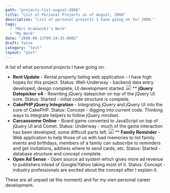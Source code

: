 ```yaml
---
path: "projects-list-august-2008"
title: "List of Personal Projects as of August, 2008"
description: "List of personal projects I have going on for 2008."
tags: 
  - "Marc Grabanski's Work"
  - "My Work"
date: "2008-08-13T09:24:35.000Z"
draft: false
category: "test"
layout: "post"
---
```


A list of what *personal projects* I have going on.

- **Rent Update** - Rental property listing web application - I have high hopes for this project. Status: Well-Underway - backend data entry developed, design complete, UI development started.
![](http://marcgrabanski.com/img/logo-rentupdate.jpg)
** **jQuery Datepicker v4** - Rewriting jQuery datepicker on top of the jQuery UI core. Status: Started - initial code structure is complete.
- **CakePHP jQuery Integration** - Integrating jQuery and jQuery UI into the core of CakePHP. Status: Concept - digging into current code. Thinking ways to integrate helpers to follow jQuery mindset.
- **Carcassonne Online** - Board game converted to JavaScript on top of jQuery UI and Comet. Status: Underway - much of the game interaction has been developed, some difficult parts left.
![](http://marcgrabanski.com/img/carcassonne-small.jpg)
** **Family Reminder** - Web application to help those of us with bad memories to list family events and birthdays, members of a family can subscribe to reminders and get invitations, address where to send cards, etc. Status: Started - database structure and concept complete.
- **Open Ad Sense** - Open source ad system which gives more ad revenue to publishers intead of Google/Yahoo taking most of it. Status: Concept - industry professionals are excited about the concept after I explain it.

These are all unpaid (at the moment) and for my own personal career development.